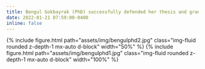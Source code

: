 ```yaml
---
title: Bengul Gokbayrak (PhD) successfully defended her thesis and graduated!
date: 2022-01-21 07:59:00-0400
inline: false
---
```


{% include figure.html path="assets/img/bengulphd2.jpg" class="img-fluid rounded z-depth-1 mx-auto d-block" width="50%" %}
{% include figure.html path="assets/img/bengulphd1.jpg" class="img-fluid rounded z-depth-1 mx-auto d-block" width="100%" %}
